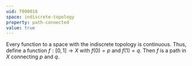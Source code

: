 ```yaml
---
uid: T000018
space: indiscrete-topology
property: path-connected
value: true
---
```

Every function to a space with the indiscrete topology is continuous. Thus, define a function $f: [0,1] \rightarrow X$ with $f(0)=p$ and $f(1)=q$. Then $f$ is a path in $X$ connecting $p$ and $q$.

